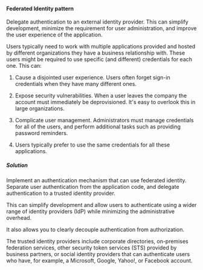 #### Federated Identity pattern 
Delegate authentication to an external identity provider. This can simplify development, minimize the requirement for user administration, and improve the user experience of the application.

Users typically need to work with multiple applications provided and hosted by different organizations they have a business relationship with. These users might be required to use specific (and different) credentials for each one. This can:

1. Cause a disjointed user experience. Users often forget sign-in credentials when they have many different ones.

2. Expose security vulnerabilities. When a user leaves the company the account must immediately be deprovisioned. It's easy to overlook this in large organizations.

3. Complicate user management. Administrators must manage credentials for all of the users, and perform additional tasks such as providing password reminders.

4. Users typically prefer to use the same credentials for all these applications.

##### Solution
Implement an authentication mechanism that can use federated identity. Separate user authentication from the application code, and delegate authentication to a trusted identity provider. 

This can simplify development and allow users to authenticate using a wider range of identity providers (IdP) while minimizing the administrative overhead. 

It also allows you to clearly decouple authentication from authorization.


The trusted identity providers include corporate directories, on-premises federation services, other security token services (STS) provided by business partners, or social identity providers that can authenticate users who have, for example, a Microsoft, Google, Yahoo!, or Facebook account.
